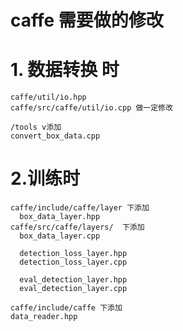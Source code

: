 # caffe 需要做的修改

# 1. 数据转换 时

    caffe/util/io.hpp 
    caffe/src/caffe/util/io.cpp 做一定修改

    /tools v添加
    convert_box_data.cpp

# 2.训练时 
    caffe/include/caffe/layer 下添加 
      box_data_layer.hpp
    caffe/src/caffe/layers/  下添加 
      box_data_layer.cpp

      detection_loss_layer.hpp
      detection_loss_layer.cpp

      eval_detection_layer.hpp
      eval_detection_layer.cpp

    caffe/include/caffe 下添加
    data_reader.hpp
